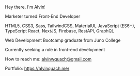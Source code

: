 Hey there, I'm Alvin!

Marketer turned Front-End Developer

HTML5, CSS3, Sass, TailwindCSS, MaterialUI, JavaScript (ES6+), TypeScript React, NextJS, Firebase, RestAPI, GraphQL

Web Development Bootcamp graduate from Juno College

Currently seeking a role in front-end development

How to reach me: alvinwquach@gmail.com

Portfolio: https://alvinquach.me/
